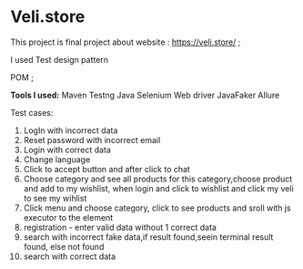 # Veli.store
This project is final project about website : https://veli.store/ ;

I used Test design pattern 

POM ;


**Tools I used:**
Maven
Testng
Java
Selenium
Web driver
JavaFaker
Allure

Test cases:
1. LogIn with incorrect data
2. Reset password with incorrect email
3. Login with correct data
4. Change language
5. Click to accept button and after click to chat
6. Choose category and see all products for this category,choose product and add to my wishlist, when login and click to wishlist and click my veli to see my wihlist
7. Click menu and choose category, click to see products and sroll with js executor to the element
8. registration - enter valid data without 1 correct data
9. search with incorrect fake data,if result found,seein terminal result found, else not found
10. search with correct data